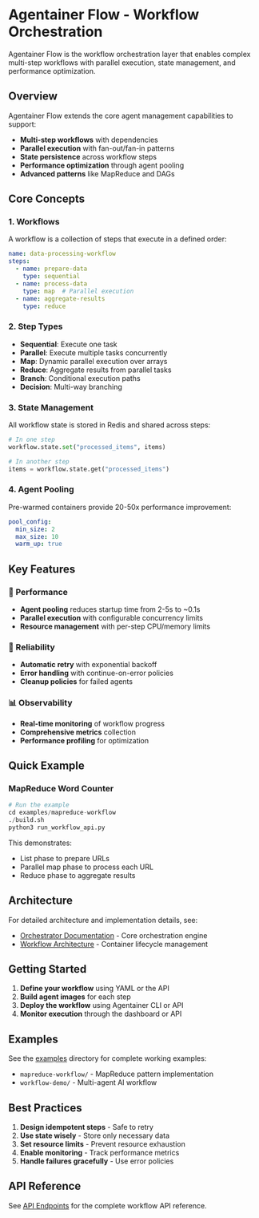 # Agentainer Flow - Workflow Orchestration

Agentainer Flow is the workflow orchestration layer that enables complex multi-step workflows with parallel execution, state management, and performance optimization.

## Overview

Agentainer Flow extends the core agent management capabilities to support:
- **Multi-step workflows** with dependencies
- **Parallel execution** with fan-out/fan-in patterns
- **State persistence** across workflow steps
- **Performance optimization** through agent pooling
- **Advanced patterns** like MapReduce and DAGs

## Core Concepts

### 1. Workflows
A workflow is a collection of steps that execute in a defined order:
```yaml
name: data-processing-workflow
steps:
  - name: prepare-data
    type: sequential
  - name: process-data
    type: map  # Parallel execution
  - name: aggregate-results
    type: reduce
```

### 2. Step Types
- **Sequential**: Execute one task
- **Parallel**: Execute multiple tasks concurrently
- **Map**: Dynamic parallel execution over arrays
- **Reduce**: Aggregate results from parallel tasks
- **Branch**: Conditional execution paths
- **Decision**: Multi-way branching

### 3. State Management
All workflow state is stored in Redis and shared across steps:
```python
# In one step
workflow.state.set("processed_items", items)

# In another step
items = workflow.state.get("processed_items")
```

### 4. Agent Pooling
Pre-warmed containers provide 20-50x performance improvement:
```yaml
pool_config:
  min_size: 2
  max_size: 10
  warm_up: true
```

## Key Features

### 🚀 Performance
- **Agent pooling** reduces startup time from 2-5s to ~0.1s
- **Parallel execution** with configurable concurrency limits
- **Resource management** with per-step CPU/memory limits

### 🔄 Reliability
- **Automatic retry** with exponential backoff
- **Error handling** with continue-on-error policies
- **Cleanup policies** for failed agents

### 📊 Observability
- **Real-time monitoring** of workflow progress
- **Comprehensive metrics** collection
- **Performance profiling** for optimization

## Quick Example

### MapReduce Word Counter
```python
# Run the example
cd examples/mapreduce-workflow
./build.sh
python3 run_workflow_api.py
```

This demonstrates:
- List phase to prepare URLs
- Parallel map phase to process each URL
- Reduce phase to aggregate results

## Architecture

For detailed architecture and implementation details, see:
- [Orchestrator Documentation](./ORCHESTRATOR.md) - Core orchestration engine
- [Workflow Architecture](./WORKFLOW_ARCHITECTURE.md) - Container lifecycle management

## Getting Started

1. **Define your workflow** using YAML or the API
2. **Build agent images** for each step
3. **Deploy the workflow** using Agentainer CLI or API
4. **Monitor execution** through the dashboard or API

## Examples

See the [examples](../examples/) directory for complete working examples:
- `mapreduce-workflow/` - MapReduce pattern implementation
- `workflow-demo/` - Multi-agent AI workflow

## Best Practices

1. **Design idempotent steps** - Safe to retry
2. **Use state wisely** - Store only necessary data
3. **Set resource limits** - Prevent resource exhaustion
4. **Enable monitoring** - Track performance metrics
5. **Handle failures gracefully** - Use error policies

## API Reference

See [API Endpoints](./API_ENDPOINTS.md) for the complete workflow API reference.